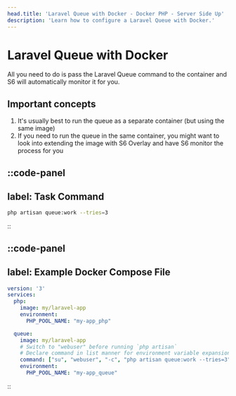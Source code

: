 ```yaml
---
head.title: 'Laravel Queue with Docker - Docker PHP - Server Side Up'
description: 'Learn how to configure a Laravel Queue with Docker.'
---
```


# Laravel Queue with Docker
All you need to do is pass the Laravel Queue command to the container and S6 will automatically monitor it for you.

## Important concepts
1. It's usually best to run the queue as a separate container (but using the same image)
2. If you need to run the queue in the same container, you might want to look into extending the image with S6 Overlay and have S6 monitor the process for you

::code-panel
---
label: Task Command
---
```sh
php artisan queue:work --tries=3
```
::

::code-panel
---
label: Example Docker Compose File
---
```yaml
version: '3'
services:
  php:
    image: my/laravel-app
    environment:
      PHP_POOL_NAME: "my-app_php"

  queue:
    image: my/laravel-app
    # Switch to "webuser" before running `php artisan`
    # Declare command in list manner for environment variable expansion
    command: ["su", "webuser", "-c", "php artisan queue:work --tries=3"]
    environment:
      PHP_POOL_NAME: "my-app_queue"
```
::